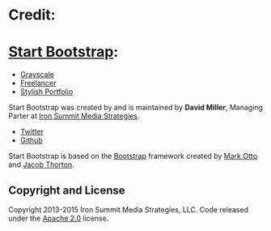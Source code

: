 # Credit:
# [Start Bootstrap](http://startbootstrap.com/):
- [Grayscale](http://startbootstrap.com/template-overviews/grayscale/)
- [Freelancer](https://startbootstrap.com/template-overviews/freelancer/)
- [Stylish Portfolio](https://startbootstrap.com/template-overviews/stylish-portfolio/)

Start Bootstrap was created by and is maintained by **David Miller**, Managing Parter at [Iron Summit Media Strategies](http://www.ironsummitmedia.com/).

- [Twitter](https://twitter.com/davidmillerskt)
- [Github](https://github.com/davidtmiller)

Start Bootstrap is based on the [Bootstrap](http://getbootstrap.com/) framework created by [Mark Otto](https://twitter.com/mdo) and [Jacob Thorton](https://twitter.com/fat).

## Copyright and License

Copyright 2013-2015 Iron Summit Media Strategies, LLC. Code released under the [Apache 2.0](https://github.com/IronSummitMedia/startbootstrap-grayscale/blob/gh-pages/LICENSE) license.